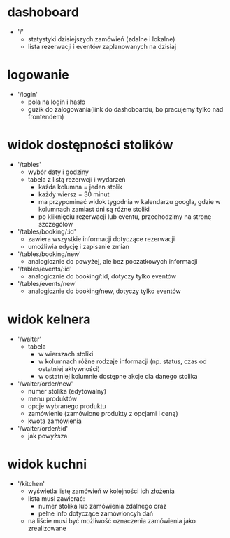 # dashoboard
+ '/'
  - statystyki dzisiejszych zamówień (zdalne i lokalne)
  - lista rezerwacji i eventów zaplanowanych na dzisiaj

# logowanie
+ '/login'
  - pola na login i hasło
  - guzik do zalogowania(link do dashoboardu, bo pracujemy tylko nad frontendem)

# widok dostępności stolików
+ '/tables'
  - wybór daty i godziny
  - tabela z listą rezerwcji i wydarzeń
    * każda kolumna = jeden stolik
    * każdy wiersz = 30 minut
    * ma przypominać widok tygodnia w kalendarzu googla, gdzie w kolumnach zamiast dni są różne stoliki
    * po kliknięciu rezerwacji lub eventu, przechodzimy na stronę szczegółów
+ '/tables/booking/:id'
  - zawiera wszystkie informacji dotyczące rezerwacji
  - umożliwia edycję i zapisanie zmian
+ '/tables/booking/new'
  - analogicznie do powyżej, ale bez poczatkowych informacji
+ '/tables/events/:id'
  - analogicznie do booking/:id, dotyczy tylko eventów
+ '/tables/events/new'
  - analogicznie do booking/new, dotyczy tylko eventów

# widok kelnera
+ '/waiter'
  - tabela
    * w wierszach stoliki
    * w kolumnach różne rodzaje informacji (np. status, czas od ostatniej aktywności)
    * w ostatniej kolumnie dostępne akcje dla danego stolika
+ '/waiter/order/new'
  - numer stolika (edytowalny)
  - menu produktów
  - opcje wybranego produktu
  - zamówienie (zamówione produkty z opcjami i ceną)
  - kwota zamówienia
+ '/waiter/order/:id'
  - jak powyższa

# widok kuchni
+ '/kitchen'
  - wyświetla listę zamówień w kolejności ich złożenia
  - lista musi zawierać:
    * numer stolika lub zamówienia zdalnego oraz
    * pełne info dotyczące zamówioncyh dań
  - na liście musi być możliwość oznaczenia zamówienia jako zrealizowane
